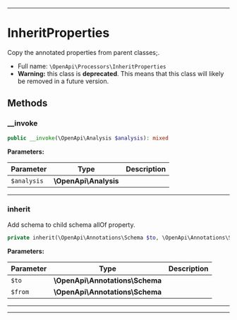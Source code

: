***

# InheritProperties

Copy the annotated properties from parent classes;.

* Full name: `\OpenApi\Processors\InheritProperties`
* **Warning:** this class is **deprecated**. This means that this class will likely be removed in a future version.

## Methods

### __invoke

```php
public __invoke(\OpenApi\Analysis $analysis): mixed
```

**Parameters:**

| Parameter | Type | Description |
|-----------|------|-------------|
| `$analysis` | **\OpenApi\Analysis** |  |

***

### inherit

Add schema to child schema allOf property.

```php
private inherit(\OpenApi\Annotations\Schema $to, \OpenApi\Annotations\Schema $from): void
```

**Parameters:**

| Parameter | Type | Description |
|-----------|------|-------------|
| `$to` | **\OpenApi\Annotations\Schema** |  |
| `$from` | **\OpenApi\Annotations\Schema** |  |

***


***

